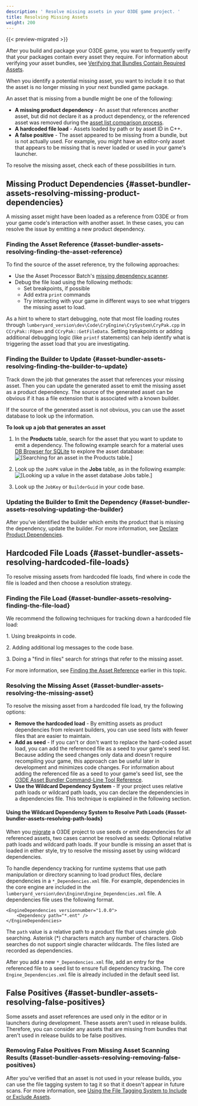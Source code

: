 ```yaml
---
description: ' Resolve missing assets in your O3DE game project. '
title: Resolving Missing Assets
weight: 200
---
```


{{< preview-migrated >}}

After you build and package your O3DE game, you want to frequently verify that your packages contain every asset they require\. For information about verifying your asset bundles, see [Verifying that Bundles Contain Required Assets](/docs/user-guide/packaging/asset-bundler/verifying-bundles/)\.

When you identify a potential missing asset, you want to include it so that the asset is no longer missing in your next bundled game package\.

An asset that is missing from a bundle might be one of the following:
+ **A missing product dependency** - An asset that references another asset, but did not declare it as a product dependency, or the referenced asset was removed during the [asset list comparison process](/docs/user-guide/packaging/asset-bundler/list-operations.md)\.
+ **A hardcoded file load** - Assets loaded by path or by asset ID in C\+\+\.
+ **A false positive** - The asset appeared to be missing from a bundle, but is not actually used\. For example, you might have an editor\-only asset that appears to be missing that is never loaded or used in your game's launcher\.

To resolve the missing asset, check each of these possibilities in turn\.

## Missing Product Dependencies {#asset-bundler-assets-resolving-missing-product-dependencies}

A missing asset might have been loaded as a reference from O3DE or from your game code's interaction with another asset\. In these cases, you can resolve the issue by emitting a new product dependency\.

### Finding the Asset Reference {#asset-bundler-assets-resolving-finding-the-asset-reference}

To find the source of the asset reference, try the following approaches:
+ Use the Asset Processor Batch's [missing dependency scanner](/docs/user-guide/packaging/asset-bundler/verifying-bundles/missing-dependency-scanner/)\.
+ Debug the file load using the following methods:
  + Set breakpoints, if possible
  + Add extra `print` commands
  + Try interacting with your game in different ways to see what triggers the missing asset to load\.

As a hint to where to start debugging, note that most file loading routes through `lumberyard_version\dev\Code\CryEngine\CrySystem\CryPak.cpp` in `CCryPak::FOpen` and `CCryPak::GetFileData`\. Setting breakpoints or adding additional debugging logic \(like `printf` statements\) can help identify what is triggering the asset load that you are investigating\.

### Finding the Builder to Update {#asset-bundler-assets-resolving-finding-the-builder-to-update}

Track down the job that generates the asset that references your missing asset\. Then you can update the generated asset to emit the missing asset as a product dependency\. The source of the generated asset can be obvious if it has a file extension that is associated with a known builder\.

If the source of the generated asset is not obvious, you can use the asset database to look up the information\.

**To look up a job that generates an asset**

1. In the **Products** table, search for the asset that you want to update to emit a dependency\. The following example search for a material uses [DB Browser for SQLite](https://sqlitebrowser.org/) to explore the asset database:
![\[Searching for an asset in the Products table.\]](/images/user-guide/assetbundler/asset-bundler-assets-resolving-1.png)

1. Look up the `JobPK` value in the **Jobs** table, as in the following example:
![\[Looking up a value in the asset database Jobs table.\]](/images/user-guide/assetbundler/asset-bundler-assets-resolving-2.png)

1. Look up the `JobKey` or `BuilderGuid` in your code base\.

### Updating the Builder to Emit the Dependency {#asset-bundler-assets-resolving-updating-the-builder}

After you've identified the builder which emits the product that is missing the dependency, update the builder\. For more information, see [Declare Product Dependencies](/docs/user-guide/packaging/asset-bundler/overview/#why-use-product-dependencies)\.

## Hardcoded File Loads {#asset-bundler-assets-resolving-hardcoded-file-loads}

To resolve missing assets from hardcoded file loads, find where in code the file is loaded and then choose a resolution strategy\.

### Finding the File Load {#asset-bundler-assets-resolving-finding-the-file-load}

We recommend the following techniques for tracking down a hardcoded file load:

1\. Using breakpoints in code\.

2\. Adding additional log messages to the code base\.

3\. Doing a "find in files" search for strings that refer to the missing asset\.

For more information, see [Finding the Asset Reference](#asset-bundler-assets-resolving-finding-the-asset-reference) earlier in this topic\.

### Resolving the Missing Asset {#asset-bundler-assets-resolving-the-missing-asset}

To resolve the missing asset from a hardcoded file load, try the following options:
+ **Remove the hardcoded load** - By emitting assets as product dependencies from relevant builders, you can use seed lists with fewer files that are easier to maintain\.
+ **Add as seed** - If you can't or don't want to replace the hard\-coded asset load, you can add the referenced file as a seed to your game's seed list\. Because adding the seed changes only data and doesn't require recompiling your game, this approach can be useful later in development and minimizes code changes\. For information about adding the referenced file as a seed to your game's seed list, see the [O3DE Asset Bundler Command\-Line Tool Reference](/docs/user-guide/packaging/asset-bundler/command-line-reference.md)\.
+ **Use the Wildcard Dependency System** - If your project uses relative path loads or wildcard path loads, you can declare the dependencies in a dependencies file\. This technique is explained in the following section\.

#### Using the Wildcard Dependency System to Resolve Path Loads {#asset-bundler-assets-resolving-path-loads}

<!--tdoyon: Need a new migrate page to update link -->
When you [migrate](/docs/userguide/assets/bundle/migrating.md) a O3DE project to use seeds or emit dependencies for all referenced assets, two cases cannot be resolved as seeds: Optional relative path loads and wildcard path loads\. If your bundle is missing an asset that is loaded in either style, try to resolve the missing asset by using wildcard dependencies\.

To handle dependency tracking for runtime systems that use path manipulation or directory scanning to load product files, declare dependencies in a `*_Dependencies.xml` file\. For example, dependencies in the core engine are included in the `lumberyard_version\dev\Engine\Engine_Dependencies.xml` file\. A dependencies file uses the following format\.

```
<EngineDependencies versionnumber="1.0.0">
    <Dependency path="*.ent" />
</EngineDependencies>
```

The `path` value is a relative path to a product file that uses simple glob searching\. Asterisk \(\*\) characters match any number of characters\. Glob searches do not support single character wildcards\. The files listed are recorded as dependencies\.

After you add a new `*_Dependencies.xml` file, add an entry for the referenced file to a seed list to ensure full dependency tracking\. The core `Engine_Dependencies.xml` file is already included in the default seed list\.

## False Positives {#asset-bundler-assets-resolving-false-positives}

Some assets and asset references are used only in the editor or in launchers during development\. These assets aren't used in release builds\. Therefore, you can consider any assets that are missing from bundles that aren't used in release builds to be false positives\.

### Removing False Positives From Missing Asset Scanning Results {#asset-bundler-assets-resolving-removing-false-positives}

After you've verified that an asset is not used in your release builds, you can use the file tagging system to tag it so that it doesn't appear in future scans\. For more information, see [Using the File Tagging System to Include or Exclude Assets](/docs/user-guide/packaging/asset-bundler/file-tagging.md)\.
